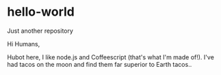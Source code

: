 # hello-world
Just another repository

Hi Humans,

Hubot here, I like node.js and Coffeescript (that's what I'm made of!).
I've had tacos on the moon and find them far superior to Earth tacos..



